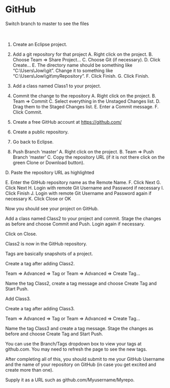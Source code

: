 # GitHub

Switch branch to master to see the files
<br>
<br>
<br>

1.	Create an Eclipse project.
2.	Add a git repository for that project
A.	Right click on the project.
B.	Choose Team => Share Project…
C.	Choose Git (if necessary).
D.	Click Create…
E.	The directory name should be something like “C:\Users\Jowi\git”. Change it to something like “C:\Users\Jowi\git\myRepository”.
F.	Click Finish.
G.	Click Finish.
3.	Add a class named Class1 to your project.
4.	Commit the change to the repository
A.	Right click on the project.
B.	Team => Commit
C.	Select everything in the Unstaged Changes list.
D.	Drag them to the Staged Changes list.
E.	Enter a Commit message.
F.	Click Commit.

 
5.	Create a free GitHub account at https://github.com/
6.	Create a public repository.
7.	Go back to Eclipse.
8.	Push Branch ‘master’
A.	Right click on the project.
B.	Team => Push Branch ‘master’
C.	Copy the repository URL (if it is not there click on the green Clone or Download button).

 

D.	Paste the repository URL as highlighted

 

E.	Enter the GitHub repository name as the Remote Name.
F.	Click Next
G.	Click Next
H.	Login with remote Git Username and Password if necessary
I.	Click Finish
J.	Login with remote Git Username and Password again if necessary
K.	Click Close or OK

Now you should see your project on GitHub.

Add a class named Class2 to your project and commit. Stage the changes as before and choose Commit and Push. Login again if necessary.

Click on Close.



Class2 is now in the GitHub repository.

Tags are basically snapshots of a project.

Create a tag after adding Class2.

Team => Advanced => Tag or Team => Advanced => Create Tag…

Name the tag Class2, create a tag message and choose Create Tag and Start Push.

Add Class3.

Create a tag after adding Class3.

Team => Advanced => Tag or Team => Advanced => Create Tag…

Name the tag Class3 and create a tag message. Stage the changes as before and choose Create Tag and Start Push.

You can use the Branch/Tags dropdown box to view your tags at github.com. You may need to refresh the page to see the new tags.


 



 


 


 



After completing all of this, you should submit to me your GitHub Username and the name of your repository on GitHub (in case you get excited and create more than one).

Supply it as a URL such as github.com/Myusername/Myrepo.





